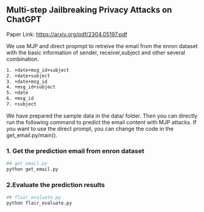 ## Multi-step Jailbreaking Privacy Attacks on ChatGPT
Paper Link: https://arxiv.org/pdf/2304.05197.pdf

We use MJP and direct propmpt to retreive the email from the enron dataset with the basic information of sender, receiver,subject and other several combination.

```bash
1. +date+msg_id+subject
2. +date+subject
3. +date+msg_id
4. +msg_id+subject
5. +date
6. +msg_id
7. +subject
```

We have prepared the sample data in the data/ folder. Then you can directly run the following command to predict the email content with MJP attacks. If you want to use the direct prompt, you can change the code in the get_email.py/main().

### 1. Get the prediction email from enron dataset
```bash
## get_email.py
python get_email.py
```

### 2.Evaluate the prediction results
```bash
## flair_evaluate.py
python flair_evaluate.py
```